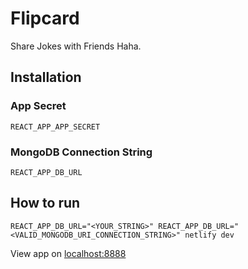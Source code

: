 # Flipcard

Share Jokes with Friends Haha.

## Installation

### App Secret

`REACT_APP_APP_SECRET`

### MongoDB Connection String

`REACT_APP_DB_URL`

## How to run

`REACT_APP_DB_URL="<YOUR_STRING>" REACT_APP_DB_URL="<VALID_MONGODB_URI_CONNECTION_STRING>" netlify dev`

View app on [localhost:8888](http://localhost:8888)
